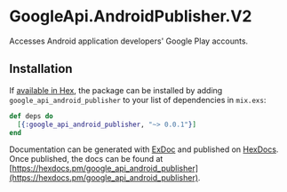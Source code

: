 # GoogleApi.AndroidPublisher.V2

Accesses Android application developers&#39; Google Play accounts.

## Installation

If [available in Hex](https://hex.pm/docs/publish), the package can be installed
by adding `google_api_android_publisher` to your list of dependencies in `mix.exs`:

```elixir
def deps do
  [{:google_api_android_publisher, "~> 0.0.1"}]
end
```

Documentation can be generated with [ExDoc](https://github.com/elixir-lang/ex_doc)
and published on [HexDocs](https://hexdocs.pm). Once published, the docs can
be found at [https://hexdocs.pm/google_api_android_publisher](https://hexdocs.pm/google_api_android_publisher).
